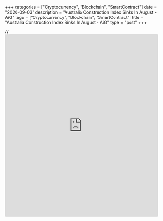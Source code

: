 +++
categories = ["Cryptocurrency", "Blockchain", "SmartContract"]
date = "2020-09-03"
description = "Australia Construction Index Sinks In August - AiG"
tags = ["Cryptocurrency", "Blockchain", "SmartContract"]
title = "Australia Construction Index Sinks In August - AiG"
type = "post"
+++

{{<iframe id="large-banner" src="https://www.bounty.group/#slide=23.0" width="100%" height="600" scrolling="no" style="border: 0px solid rgb(216, 221, 230); border-radius: 3px;">}}

The construction sector in Australia continued to contract in August,
and at a faster pace, the latest survey from the Australian Industry
Group revealed on Thursday with a Performance of Construction Index
score of 37.9.

That's down from 42.7 and it moves farther beneath the boom-or-bust line
of 50 that separates expansion from contraction.

Builders around the country said they are being adversely affected by
the lockdown in Victoria plus border closures in other states and
reduced confidence. New orders are down sharply across the board, with
few customer inquiries translating into firm contract commitments.

Regulatory processes, OH&S requirements and disrupted supplies are
slowing work on site, even in locations with no local activity
restrictions for construction. Input prices have jumped higher due to
local and international supply delays.

For comments and feedback [contact](https://www.playgroundfx.com/contact/): editorial@rtt[news](https://www.letsplayfx.com/blog/forex-news-website/).com

[Economic News][1]

 **What parts of the world are seeing the best (and worst) economic
performances lately? Click[here][2] to check out our [Econ Scorecard][2]
and find out! See up-to-the-moment [ranking](https://www.playgroundfx.com/blog/crypto-exchange-ranking/)s for the best and worst
performers in [GDP][3], [unemployment rate][4], [inflation][5] and much
more.**

   1. www.rtt[news](https://www.letsplayfx.com/blog/forex-news-website/).com/Content/EconomicNews.aspx
   2. www.rtt[news](https://www.letsplayfx.com/blog/forex-news-website/).com/economic-scorecard/world-rank/industrial-production/highest-performance.aspx
   3. www.rtt[news](https://www.letsplayfx.com/blog/forex-news-website/).com/economic-scorecard/world-rank/GDP/highest-performance.aspx
   4. www.rtt[news](https://www.letsplayfx.com/blog/forex-news-website/).com/economic-scorecard/world-rank/unemployment-rate/lowest-performance.aspx
   5. www.rtt[news](https://www.letsplayfx.com/blog/forex-news-website/).com/economic-scorecard/world-rank/CPI/highest-performance.aspx
